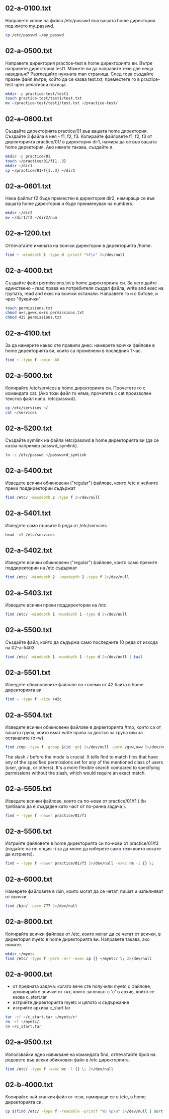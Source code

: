 ## **02-a-0100.txt**
Направете копие на файла /etc/passwd във вашата home директория под името my_passwd.
```bash
cp /etc/passwd ~/my_passwd
```

## **02-a-0500.txt**
Направете директория practice-test в home директорията ви. Вътре направете директория test1. Можете ли да направите тези две неща наведнъж? Разгледайте нужната man страница. След това създайте празен файл вътре, който да се казва test.txt, преместете го в practice-test чрез релативни пътища.
```bash
mkdir -p practice-test/test1
touch practice-test/test1/test.txt
mv ~/practice-test/test1/test.txt ~/practice-test/
```

## **02-a-0600.txt**
Създайте директорията practice/01 във вашата home директория.
Създайте 3 файла в нея - f1, f2, f3.
Копирайте файловете f1, f2, f3 от директорията practice/01/ в директория dir1, намираща се във вашата home директория. Ако нямате такава, създайте я.
```bash
mkdir -p practice/01
touch ~/practice/01/f{1..3}
mkdir ~/dir1
cp ~/practice/01/f{1..3} ~/dir1
```

## **02-a-0601.txt**
Нека файлът f2 бъде преместен в директория dir2, намираща се във вашата home директория и бъде преименуван на numbers.
```bash
mkdir ~/dir2
mv ~/dir1/f2 ~/dir2/num
```

## **02-a-1200.txt**
Отпечатайте имената на всички директории в директорията /home.
```bash
find ~ -mindepth 1 -type d -printf "%f\n" 2>/dev/null
```

## **02-a-4000.txt**
Създайте файл permissions.txt в home директорията си. За него дайте единствено - read права на потребителя създал файла, write and exec на групата, read and exec на всички останали. Направете го и с битове, и чрез "буквички".
```bash
touch permissions.txt
chmod u=r,g=wx,o=rx permissions.txt
chmod 435 permissions.txt
```

## **02-a-4100.txt**
За да намерите какво сте правили днес: намерете всички файлове в home директорията ви, които са променени в последния 1 час.
```bash
find ~ -type f -cmin -60
```

## **02-a-5000.txt**
Копирайте /etc/services в home директорията си. Прочетете го с командата cat. (Ако този файл го няма, прочетете с cat произволен текстов файл напр. /etc/passwd).
```bash
cp /etc/servises ~/
cat ~/services
```

## **02-a-5200.txt**
Създайте symlink на файла /etc/passwd в home директорията ви (да се казва например passwd_symlink).
```bash
ln -s /etc/passwd ~/password_symlink
```

## **02-a-5400.txt**
Изведете всички обикновени ("regular") файлове, които /etc и нейните преки поддиректории съдържат
```bash
find /etc/ -maxdepth 2 -type f 2>/dev/null
```

## **02-a-5401.txt**
Изведете само първите 5 реда от /etc/services
```bash
head -n5 /etc/services
```

## **02-a-5402.txt**
Изведете всички обикновени ("regular") файлове, които само преките поддиректории на /etc съдържат
```bash
find /etc/ -mindepth 2  -maxdepth 2 -type f 2>/dev/null
```

## **02-a-5403.txt**
Изведете всички преки поддиректории на /etc
```bash
find /etc/ -mindepth 1 -maxdepth 1 -type d 2>/dev/null
```

## **02-a-5500.txt**
Създайте файл, който да съдържа само последните 10 реда от изхода на 02-a-5403
```bash
find /etc/ -mindepth 1 -maxdepth 1 -type d 2>/dev/null | tail
```

## **02-a-5501.txt**
Изведете обикновените файлове по-големи от 42 байта в home директорията ви
```bash
find ~ -type f -size +42c
```

## **02-a-5504.txt**
Изведете всички обикновени файлове в директорията /tmp, които са от вашата
група, които имат write права за достъп за група или за останалите (o=w)
```bash
find /tmp -type f -group $(id -gn) 2>/dev/null -perm /g+w,o=w 2>/dev/null
```
The slash `/` before the mode is crucial. It tells find to match files that have any of the specified permissions set for any of the mentioned class of users (user, group, or others). It's a more flexible search compared to specifying permissions without the slash, which would require an exact match.

## **02-a-5505.txt**
Изведете всички файлове, които са по-нови от practice/01/f1 ( би трябвало да е създаден като част от по-ранна задача ).
```bash
find ~ -type f -newer practice/01/f1
```

## **02-a-5506.txt**
Изтрийте файловете в home директорията си по-нови от practice/01/f3 (подайте на rm опция  -i за да може да изберете само тези които искате да изтриете).
```bash
find ~ -type f -newer practice/01/f3 2>/dev/null -exec rm -i {} \;
```

## **02-a-6000.txt**
Намерете файловете в /bin, които могат да се четат, пишат и изпълняват от всички.
```bash
find /bin/ -perm 777 2>/dev/null
```

## **02-a-8000.txt**
Копирайте всички файлове от /etc, които могат да се четат от всички, в директория myetc в home директорията ви. Направете такава, ако нямате.
```bash
mkdir ~/myetc
find /etc/ -type f -perm -a+r -exec cp {} ~/myetc/ \; 2>/dev/null
```

## **02-a-9000.txt**
- от предната задача: когато вече сте получили myetc с файлове, архивирайте всички от тях, които започват с 'c' в архив, който се казва c_start.tar
- изтрийте директорията myetc и цялото и съдържание
- изтрийте архива c_start.tar
```bash
tar -cf ~/c_start.tar ~/myetc/c*
rm -rf ~/myetc/
rm ~/c_start.tar
```

## **02-a-9500.txt**
Използвайки едно извикване на командата find, отпечатайте броя на редовете във всеки обикновен файл в /etc директорията.
```bash
find /etc/ -type f -exec wc -l {} \; 2>/dev/null
```

## **02-b-4000.txt**
Копирайте най-малкия файл от тези, намиращи се в /etc, в home директорията си.
```bash
cp $(find /etc/ -type f -readable -printf "%b %p\n" 2>/dev/null | sort -n | head -n1 | cut -d' ' -f2) ~/
```
